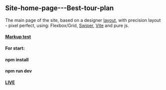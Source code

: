 ## Site-home-page---Best-tour-plan
The main page of the site, based on a designer [layout](https://github.com/AndrewShedov/Site-home-page---Best-tour-plan/tree/main/public/layout), with precision layout - pixel perfect, using: Flexbox/Grid, [Swiper](https://swiperjs.com/), [Vite](https://vitejs.dev/) and pure js.
#### [Markup test](https://validator.w3.org/nu/?doc=https%3A%2F%2Fsite-home-page-best-tour-plan-andrewshedov.vercel.app%2F)
#### For start:
#### npm install
#### npm run dev
#### [LIVE](https://site-home-page-best-tour-plan-andrewshedov.vercel.app/)


